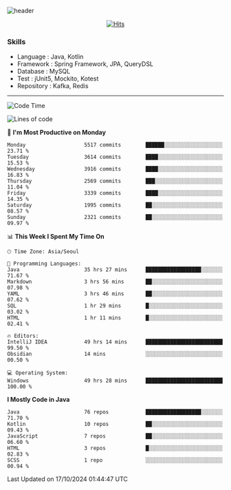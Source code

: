 <!-- Github Profile Readme로 프로필 꾸미기 : https://zzsza.github.io/development/2020/07/10/make-github-profile-readme/ -->

<!-- github theme -->
  <!-- 
    ![header](https://capsule-render.vercel.app/api?type=slice&color=e0f0e3&height=150&section=header&text=beasy&fontSize=45)
  -->
  ![header](https://capsule-render.vercel.app/api?type=soft&color=e0f0e3&height=150&section=header&text=Choi-YongSeok&fontSize=55&animation=twinkling)


<!-- hits count : https://hits.seeyoufarm.com/ -->
<div align=center>
    
  [![Hits](https://hits.seeyoufarm.com/api/count/incr/badge.svg?url=https%3A%2F%2Fgithub.com%2Fchoi-ys&count_bg=%2379C83D&title_bg=%23555555&icon=&icon_color=%23E7E7E7&title=hits&edge_flat=false)](https://hits.seeyoufarm.com)

</div>


<!-- Committed Top Lang -->
<div align=center>
</div>


### Skills
 - Language : Java, Kotlin
 - Framework : Spring Framework, JPA, QueryDSL
 - Database : MySQL
 - Test : jUnit5, Mockito, Kotest
 - Repository : Kafka, Redis

---

<!--START_SECTION:waka-->
![Code Time](http://img.shields.io/badge/Code%20Time-4%2C749%20hrs%202%20mins-blue)

![Lines of code](https://img.shields.io/badge/From%20Hello%20World%20I%27ve%20Written-15.1%20million%20lines%20of%20code-blue)

📅 **I'm Most Productive on Monday** 

```text
Monday                   5517 commits        ██████░░░░░░░░░░░░░░░░░░░   23.71 % 
Tuesday                  3614 commits        ████░░░░░░░░░░░░░░░░░░░░░   15.53 % 
Wednesday                3916 commits        ████░░░░░░░░░░░░░░░░░░░░░   16.83 % 
Thursday                 2569 commits        ███░░░░░░░░░░░░░░░░░░░░░░   11.04 % 
Friday                   3339 commits        ████░░░░░░░░░░░░░░░░░░░░░   14.35 % 
Saturday                 1995 commits        ██░░░░░░░░░░░░░░░░░░░░░░░   08.57 % 
Sunday                   2321 commits        ██░░░░░░░░░░░░░░░░░░░░░░░   09.97 % 
```


📊 **This Week I Spent My Time On** 

```text
🕑︎ Time Zone: Asia/Seoul

💬 Programming Languages: 
Java                     35 hrs 27 mins      ██████████████████░░░░░░░   71.67 % 
Markdown                 3 hrs 56 mins       ██░░░░░░░░░░░░░░░░░░░░░░░   07.98 % 
YAML                     3 hrs 46 mins       ██░░░░░░░░░░░░░░░░░░░░░░░   07.62 % 
SQL                      1 hr 29 mins        █░░░░░░░░░░░░░░░░░░░░░░░░   03.02 % 
HTML                     1 hr 11 mins        █░░░░░░░░░░░░░░░░░░░░░░░░   02.41 % 

🔥 Editors: 
IntelliJ IDEA            49 hrs 14 mins      █████████████████████████   99.50 % 
Obsidian                 14 mins             ░░░░░░░░░░░░░░░░░░░░░░░░░   00.50 % 

💻 Operating System: 
Windows                  49 hrs 28 mins      █████████████████████████   100.00 % 
```

**I Mostly Code in Java** 

```text
Java                     76 repos            ██████████████████░░░░░░░   71.70 % 
Kotlin                   10 repos            ██░░░░░░░░░░░░░░░░░░░░░░░   09.43 % 
JavaScript               7 repos             ██░░░░░░░░░░░░░░░░░░░░░░░   06.60 % 
HTML                     3 repos             █░░░░░░░░░░░░░░░░░░░░░░░░   02.83 % 
SCSS                     1 repo              ░░░░░░░░░░░░░░░░░░░░░░░░░   00.94 % 
```




 Last Updated on 17/10/2024 01:44:47 UTC
<!--END_SECTION:waka-->

<!-- 
![footer](https://capsule-render.vercel.app/api?section=footer&type=slice&color=e0f0e3)
-->

